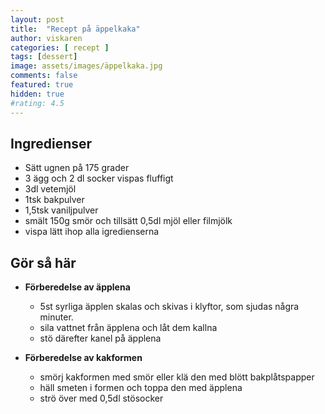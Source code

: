```yaml
---
layout: post
title:  "Recept på äppelkaka"
author: viskaren
categories: [ recept ]
tags: [dessert]
image: assets/images/äppelkaka.jpg
comments: false
featured: true
hidden: true
#rating: 4.5
---
```

## Ingredienser
- Sätt ugnen på 175 grader
- 3 ägg och 2 dl socker vispas fluffigt
- 3dl vetemjöl
- 1tsk bakpulver
- 1,5tsk vaniljpulver
- smält 150g smör och tillsätt 0,5dl mjöl eller filmjölk
- vispa lätt ihop alla igredienserna

## Gör så här
- **Förberedelse av äpplena**
  - 5st syrliga äpplen skalas och skivas i klyftor, som sjudas några minuter.
  - sila vattnet från äpplena och låt dem kallna
  - stö därefter kanel på äpplena

- **Förberedelse av kakformen**
  - smörj kakformen med smör eller klä den med blött bakplåtspapper
  - häll smeten i formen och toppa den med äpplena
  - strö över med 0,5dl stösocker